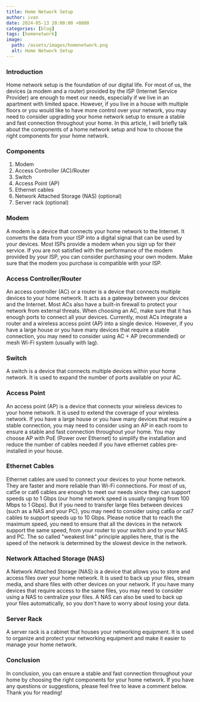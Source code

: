 ```yaml
---
title: Home Network Setup
author: ivan
date: 2024-05-13 20:00:00 +0800
categories: [blog]
tags: [homenetwork]
image:
  path: /assets/images/homenetwork.png
  alt: Home Network Setup
---
```

  
### Introduction

Home network setup is the foundation of our digital life. For most of us, the devices (a modem and a router) provided by the ISP (Internet Service Provider) are enough to meet our needs, especially if we live in an apartment with limited space. However, if you live in a house with multiple floors or you would like to have more control over your network, you may need to consider upgrading your home network setup to ensure a stable and fast connection throughout your home. In this article, I will briefly talk about the components of a home network setup and how to choose the right components for your home network.

### Components

1. Modem
2. Access Controller (AC)/Router
3. Switch
4. Access Point (AP)
5. Ethernet cables
6. Network Attached Storage (NAS) (optional)
7. Server rack (optional)

### Modem

A modem is a device that connects your home network to the Internet. It converts the data from your ISP into a digital signal that can be used by your devices. Most ISPs provide a modem when you sign up for their service. If you are not satisfied with the performance of the modem provided by your ISP, you can consider purchasing your own modem. Make sure that the modem you purchase is compatible with your ISP.

### Access Controller/Router

An access controller (AC) or a router is a device that connects multiple devices to your home network. It acts as a gateway between your devices and the Internet. Most ACs also have a built-in firewall to protect your network from external threats. When choosing an AC, make sure that it has enough ports to connect all your devices. Currently, most ACs integrate a router and a wireless access point (AP) into a single device. However, if you have a large house or you have many devices that require a stable connection, you may need to consider using AC + AP (recommended) or mesh Wi-Fi system (usually with lag).

### Switch

A switch is a device that connects multiple devices within your home network. It is used to expand the number of ports available on your AC. 

### Access Point

An access point (AP) is a device that connects your wireless devices to your home network. It is used to extend the coverage of your wireless network. If you have a large house or you have many devices that require a stable connection, you may need to consider using an AP in each room to ensure a stable and fast connection throughout your home. You may choose AP with PoE (Power over Ethernet) to simplify the installation and reduce the number of cables needed if you have ethernet cables pre-installed in your house.

### Ethernet Cables

Ethernet cables are used to connect your devices to your home network. They are faster and more reliable than Wi-Fi connections. For most of us, cat5e or cat6 cables are enough to meet our needs since they can support speeds up to 1 Gbps (our home network speed is usually ranging from 100 Mbps to 1 Gbps). But if you need to transfer large files between devices (such as a NAS and your PC), you may need to consider using cat6a or cat7 cables to support speeds up to 10 Gbps. Please notice that to reach the maximum speed, you need to ensure that all the devices in the network support the same speed, from your router to your switch and to your NAS and PC. The so called "weakest link" principle applies here, that is the speed of the network is determined by the slowest device in the network.

### Network Attached Storage (NAS)

A Network Attached Storage (NAS) is a device that allows you to store and access files over your home network. It is used to back up your files, stream media, and share files with other devices on your network. If you have many devices that require access to the same files, you may need to consider using a NAS to centralize your files. A NAS can also be used to back up your files automatically, so you don't have to worry about losing your data.

### Server Rack

A server rack is a cabinet that houses your networking equipment. It is used to organize and protect your networking equipment and make it easier to manage your home network. 

### Conclusion

In conclusion, you can ensure a stable and fast connection throughout your home by choosing the right components for your home network. If you have any questions or suggestions, please feel free to leave a comment below. Thank you for reading!

